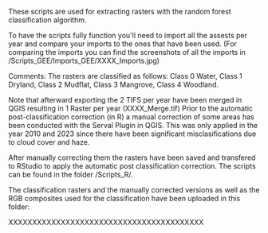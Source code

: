 These scripts are used for extracting rasters with the random forest classification algorithm. 

To have the scripts fully function you'll need to import all the assests per year and compare your imports to the ones that have been used. (For comparing the imports you can find the screenshots of all the imports in /Scripts_GEE/Imports_GEE/XXXX_Imports.jpg)


Comments: 
The rasters are classified as follows: Class 0 Water, Class 1 Dryland, Class 2 Mudflat, Class 3 Mangrove, Class 4 Woodland.  

Note that afterward exporting the 2 TIFS per year have been merged in QGIS resulting in 1 Raster per year (XXXX_Merge.tif) Prior to the automatic post-classification correction (in R) a manual correction of some areas has been conducted with the Serval Plugin in QGIS. This was only applied in the year 2010 and 2023 since there have been significant misclasifications due to cloud cover and haze.  

After manually correcting them the rasters have been saved and transfered to RStudio to apply the automatic post classification correction. The scripts can be found in the folder /Scripts_R/.

The classification rasters and the manually corrected versions as well as the RGB composites used for the classification have been uploaded in this folder: 

XXXXXXXXXXXXXXXXXXXXXXXXXXXXXXXXXXXXXXXXX

